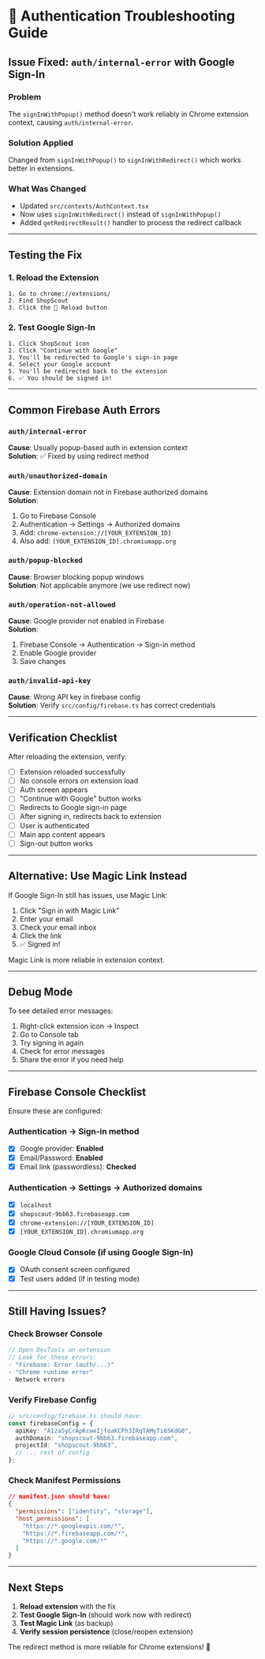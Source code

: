 # 🔧 Authentication Troubleshooting Guide

## Issue Fixed: `auth/internal-error` with Google Sign-In

### Problem
The `signInWithPopup()` method doesn't work reliably in Chrome extension context, causing `auth/internal-error`.

### Solution Applied
Changed from `signInWithPopup()` to `signInWithRedirect()` which works better in extensions.

### What Was Changed
- Updated `src/contexts/AuthContext.tsx`
- Now uses `signInWithRedirect()` instead of `signInWithPopup()`
- Added `getRedirectResult()` handler to process the redirect callback

---

## Testing the Fix

### 1. Reload the Extension
```
1. Go to chrome://extensions/
2. Find ShopScout
3. Click the 🔄 Reload button
```

### 2. Test Google Sign-In
```
1. Click ShopScout icon
2. Click "Continue with Google"
3. You'll be redirected to Google's sign-in page
4. Select your Google account
5. You'll be redirected back to the extension
6. ✅ You should be signed in!
```

---

## Common Firebase Auth Errors

### `auth/internal-error`
**Cause**: Usually popup-based auth in extension context  
**Solution**: ✅ Fixed by using redirect method

### `auth/unauthorized-domain`
**Cause**: Extension domain not in Firebase authorized domains  
**Solution**:
1. Go to Firebase Console
2. Authentication → Settings → Authorized domains
3. Add: `chrome-extension://[YOUR_EXTENSION_ID]`
4. Also add: `[YOUR_EXTENSION_ID].chromiumapp.org`

### `auth/popup-blocked`
**Cause**: Browser blocking popup windows  
**Solution**: Not applicable anymore (we use redirect now)

### `auth/operation-not-allowed`
**Cause**: Google provider not enabled in Firebase  
**Solution**:
1. Firebase Console → Authentication → Sign-in method
2. Enable Google provider
3. Save changes

### `auth/invalid-api-key`
**Cause**: Wrong API key in firebase config  
**Solution**: Verify `src/config/firebase.ts` has correct credentials

---

## Verification Checklist

After reloading the extension, verify:

- [ ] Extension reloaded successfully
- [ ] No console errors on extension load
- [ ] Auth screen appears
- [ ] "Continue with Google" button works
- [ ] Redirects to Google sign-in page
- [ ] After signing in, redirects back to extension
- [ ] User is authenticated
- [ ] Main app content appears
- [ ] Sign-out button works

---

## Alternative: Use Magic Link Instead

If Google Sign-In still has issues, use Magic Link:

1. Click "Sign in with Magic Link"
2. Enter your email
3. Check your email inbox
4. Click the link
5. ✅ Signed in!

Magic Link is more reliable in extension context.

---

## Debug Mode

To see detailed error messages:

1. Right-click extension icon → Inspect
2. Go to Console tab
3. Try signing in again
4. Check for error messages
5. Share the error if you need help

---

## Firebase Console Checklist

Ensure these are configured:

### Authentication → Sign-in method
- [x] Google provider: **Enabled**
- [x] Email/Password: **Enabled**
- [x] Email link (passwordless): **Checked**

### Authentication → Settings → Authorized domains
- [x] `localhost`
- [x] `shopscout-9bb63.firebaseapp.com`
- [x] `chrome-extension://[YOUR_EXTENSION_ID]`
- [x] `[YOUR_EXTENSION_ID].chromiumapp.org`

### Google Cloud Console (if using Google Sign-In)
- [x] OAuth consent screen configured
- [x] Test users added (if in testing mode)

---

## Still Having Issues?

### Check Browser Console
```javascript
// Open DevTools on extension
// Look for these errors:
- "Firebase: Error (auth/...)"
- "Chrome runtime error"
- Network errors
```

### Verify Firebase Config
```typescript
// src/config/firebase.ts should have:
const firebaseConfig = {
  apiKey: "AIzaSyCrApKcweIjfoaKCPh3IRqTAMyTi65KdG0",
  authDomain: "shopscout-9bb63.firebaseapp.com",
  projectId: "shopscout-9bb63",
  // ... rest of config
};
```

### Check Manifest Permissions
```json
// manifest.json should have:
{
  "permissions": ["identity", "storage"],
  "host_permissions": [
    "https://*.googleapis.com/*",
    "https://*.firebaseapp.com/*",
    "https://*.google.com/*"
  ]
}
```

---

## Next Steps

1. **Reload extension** with the fix
2. **Test Google Sign-In** (should work now with redirect)
3. **Test Magic Link** (as backup)
4. **Verify session persistence** (close/reopen extension)

The redirect method is more reliable for Chrome extensions! 🚀
